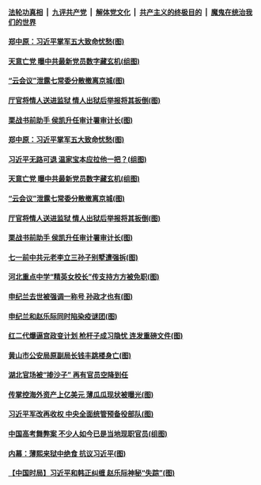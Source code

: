 

####  [法轮功真相](../../../../basic/blob/master/README.md?t=07021102) &nbsp;|&nbsp; [九评共产党](../../../../9ping.md/blob/master/README.md?t=07021102) &nbsp;|&nbsp; [解体党文化](../../../../jtdwh.md/blob/master/README.md?t=07021102)  &nbsp;|&nbsp; [共产主义的终极目的](../../../../gczydzjmd.md/blob/master/README.md?t=07021102) &nbsp;|&nbsp; [魔鬼在统治我们的世界](../../../../mgztzwmdsj.md/blob/master/README.md?t=07021102) 

#### [郑中原：习近平掌军五大致命忧愁(图)](../pages/p2/938389.md?t=07021102) 

#### [天意亡党 曝中共最新党员数字藏玄机(组图)](../pages/p2/938348.md?t=07021102) 


#### [“云会议”泄露七常委分散撤离京城(图)](../pages/p2/938334.md?t=07021102) 

#### [厅官将情人送进监狱 情人出狱后举报将其扳倒(图)](../pages/p2/938321.md?t=07021102) 

#### [栗战书前助手 侯凯升任审计署审计长(图)](../pages/p2/938298.md?t=07021102) 

#### [郑中原：习近平掌军五大致命忧愁(图)](../pages/p2/938389.md?t=07021102) 

#### [习近平无路可退 温家宝本应拉他一把？(组图)](../pages/p2/938336.md?t=07021102) 

#### [天意亡党 曝中共最新党员数字藏玄机(组图)](../pages/p2/938348.md?t=07021102) 


#### [“云会议”泄露七常委分散撤离京城(图)](../pages/p2/938334.md?t=07021102) 

#### [厅官将情人送进监狱 情人出狱后举报将其扳倒(图)](../pages/p2/938321.md?t=07021102) 

#### [栗战书前助手 侯凯升任审计署审计长(图)](../pages/p2/938298.md?t=07021102) 

#### [七一前中共元老李立三孙子别墅遭强拆(图)](../pages/p2/938240.md?t=07021102) 

#### [河北重点中学“精英女校长”传支持方方被免职(图)](../pages/p2/938174.md?t=07021102) 

#### [申纪兰去世被强调一称号 孙政才也有(图)](../pages/p2/938182.md?t=07021102) 

#### [申纪兰和赵乐际同时陷染疫谜团(图)](../pages/p2/938173.md?t=07021102) 


#### [红二代爆逼宫政变计划 枪杆子成习隐忧 连发重磅文件(图)](../pages/p2/938106.md?t=07021102) 

#### [黄山市公安局原副局长钱丰跳楼身亡(图)](../pages/p2/938120.md?t=07021102) 

#### [湖北官场被“掺沙子” 再有官员空降到任](../pages/p2/938096.md?t=07021102) 

#### [传掌控海外资产上亿美元 薄瓜瓜现状被曝光(图)](../pages/p2/938090.md?t=07021102) 

#### [习近平军改再收权 中央全面统管预备役部队(图)](../pages/p2/938077.md?t=07021102) 

#### [中国高考舞弊案 不少人如今已是当地现职官员(组图)](../pages/p2/938059.md?t=07021102) 

#### [内幕：薄熙来狱中绝食 抗议习近平(图)](../pages/p2/938062.md?t=07021102) 

#### [【中国时局】习近平和韩正纠缠 赵乐际神秘“失踪”(图)](../pages/p2/938000.md?t=07021102) 

